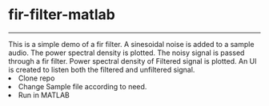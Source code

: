 # fir-filter-matlab

<hr>
This is a simple demo of a fir filter.
A sinesoidal noise is added to a sample audio.
The power spectral density is plotted.
The noisy signal is passed through a fir filter.
Power spectral density of Filtered signal is plotted.
An UI is created to listen both the filtered and unfiltered signal.
<li>Clone repo</li>
<li>Change Sample file according to need.</li>
<li>Run in MATLAB</li>

